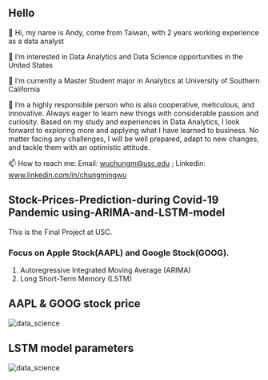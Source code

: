## Hello

👋 Hi, my name is Andy, come from Taiwan, with 2 years working experience as a data analyst

👀 I’m interested in Data Analytics and Data Science opportunities in the United States

🌱 I’m currently a Master Student major in Analytics at University of Southern California

💞️ I’m a highly responsible person who is also cooperative, meticulous, and innovative. Always eager to learn new things with considerable passion and curiosity. Based on my study and experiences in Data Analytics, I look forward to exploring more and applying what I have learned to business. No matter facing any challenges, I will be well prepared, adapt to new changes, and tackle them with an optimistic attitude.

📫 How to reach me: Email: wuchungm@usc.edu ; Linkedin: www.linkedin.com/in/chungmingwu


## Stock-Prices-Prediction-during Covid-19 Pandemic using-ARIMA-and-LSTM-model


This is the Final Project at USC.

### Focus on Apple Stock(AAPL) and Google Stock(GOOG).

1. Autoregressive Integrated Moving Average (ARIMA)
2. Long Short-Term Memory (LSTM)

## AAPL & GOOG stock price
![data_science](Picture1.jpg)

## LSTM model parameters
![data_science](Picture2.jpg)

